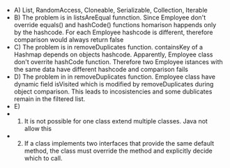 - A) List, RandomAccess, Cloneable, Serializable, Collection, Iterable
- B) The problem is in listsAreEqual funnction. Since Employee don't override equals() and hashCode() functions homarison happends only by the hashcode. For each Employee hashcode is different, therefore comparison would always return false
- C) The problem is in removeDuplicates function. containsKey of a Hashmap depends on objects hashcode. Apparently, Employee class don't overrite hashCode function. Therefore two Employee istances with the same data have different hashcode and comparison fails
- D) The problem in in removeDuplicates function. Employee class have dynamic field isVisited which is modified by removeDuplicates during object comparison. This leads to incosistencies and some dublicates remain in the filtered list.
- E) 
- 1. It is not possible for one class extend multiple classes. Java not allow this
- 2. If a class implements two interfaces that provide the same default method, the class must override the method and explicitly decide which to call.


